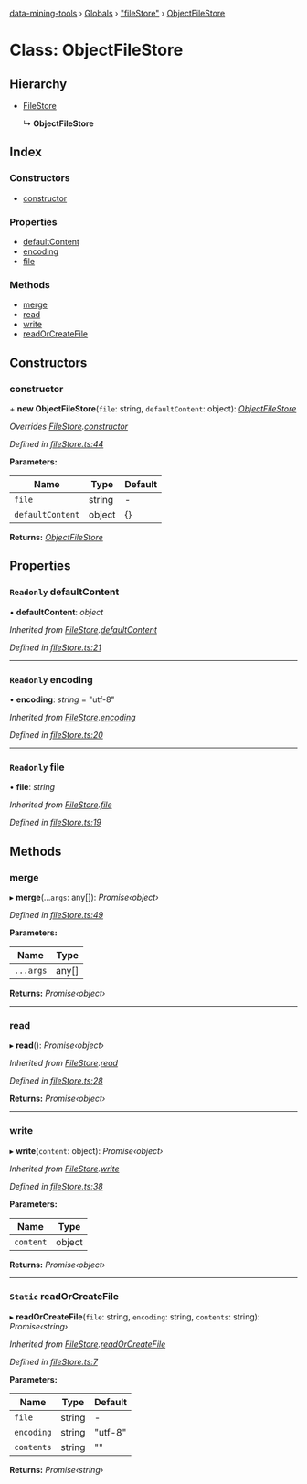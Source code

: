 [data-mining-tools](../README.md) › [Globals](../globals.md) › ["fileStore"](../modules/_filestore_.md) › [ObjectFileStore](_filestore_.objectfilestore.md)

# Class: ObjectFileStore

## Hierarchy

* [FileStore](_filestore_.filestore.md)

  ↳ **ObjectFileStore**

## Index

### Constructors

* [constructor](_filestore_.objectfilestore.md#constructor)

### Properties

* [defaultContent](_filestore_.objectfilestore.md#readonly-defaultcontent)
* [encoding](_filestore_.objectfilestore.md#readonly-encoding)
* [file](_filestore_.objectfilestore.md#readonly-file)

### Methods

* [merge](_filestore_.objectfilestore.md#merge)
* [read](_filestore_.objectfilestore.md#read)
* [write](_filestore_.objectfilestore.md#write)
* [readOrCreateFile](_filestore_.objectfilestore.md#static-readorcreatefile)

## Constructors

###  constructor

\+ **new ObjectFileStore**(`file`: string, `defaultContent`: object): *[ObjectFileStore](_filestore_.objectfilestore.md)*

*Overrides [FileStore](_filestore_.filestore.md).[constructor](_filestore_.filestore.md#constructor)*

*Defined in [fileStore.ts:44](https://github.com/tewen/data-mining-tools/blob/e69be96/src/lib/fileStore.ts#L44)*

**Parameters:**

Name | Type | Default |
------ | ------ | ------ |
`file` | string | - |
`defaultContent` | object | {} |

**Returns:** *[ObjectFileStore](_filestore_.objectfilestore.md)*

## Properties

### `Readonly` defaultContent

• **defaultContent**: *object*

*Inherited from [FileStore](_filestore_.filestore.md).[defaultContent](_filestore_.filestore.md#readonly-defaultcontent)*

*Defined in [fileStore.ts:21](https://github.com/tewen/data-mining-tools/blob/e69be96/src/lib/fileStore.ts#L21)*

___

### `Readonly` encoding

• **encoding**: *string* = "utf-8"

*Inherited from [FileStore](_filestore_.filestore.md).[encoding](_filestore_.filestore.md#readonly-encoding)*

*Defined in [fileStore.ts:20](https://github.com/tewen/data-mining-tools/blob/e69be96/src/lib/fileStore.ts#L20)*

___

### `Readonly` file

• **file**: *string*

*Inherited from [FileStore](_filestore_.filestore.md).[file](_filestore_.filestore.md#readonly-file)*

*Defined in [fileStore.ts:19](https://github.com/tewen/data-mining-tools/blob/e69be96/src/lib/fileStore.ts#L19)*

## Methods

###  merge

▸ **merge**(...`args`: any[]): *Promise‹object›*

*Defined in [fileStore.ts:49](https://github.com/tewen/data-mining-tools/blob/e69be96/src/lib/fileStore.ts#L49)*

**Parameters:**

Name | Type |
------ | ------ |
`...args` | any[] |

**Returns:** *Promise‹object›*

___

###  read

▸ **read**(): *Promise‹object›*

*Inherited from [FileStore](_filestore_.filestore.md).[read](_filestore_.filestore.md#read)*

*Defined in [fileStore.ts:28](https://github.com/tewen/data-mining-tools/blob/e69be96/src/lib/fileStore.ts#L28)*

**Returns:** *Promise‹object›*

___

###  write

▸ **write**(`content`: object): *Promise‹object›*

*Inherited from [FileStore](_filestore_.filestore.md).[write](_filestore_.filestore.md#write)*

*Defined in [fileStore.ts:38](https://github.com/tewen/data-mining-tools/blob/e69be96/src/lib/fileStore.ts#L38)*

**Parameters:**

Name | Type |
------ | ------ |
`content` | object |

**Returns:** *Promise‹object›*

___

### `Static` readOrCreateFile

▸ **readOrCreateFile**(`file`: string, `encoding`: string, `contents`: string): *Promise‹string›*

*Inherited from [FileStore](_filestore_.filestore.md).[readOrCreateFile](_filestore_.filestore.md#static-readorcreatefile)*

*Defined in [fileStore.ts:7](https://github.com/tewen/data-mining-tools/blob/e69be96/src/lib/fileStore.ts#L7)*

**Parameters:**

Name | Type | Default |
------ | ------ | ------ |
`file` | string | - |
`encoding` | string | "utf-8" |
`contents` | string | "" |

**Returns:** *Promise‹string›*
